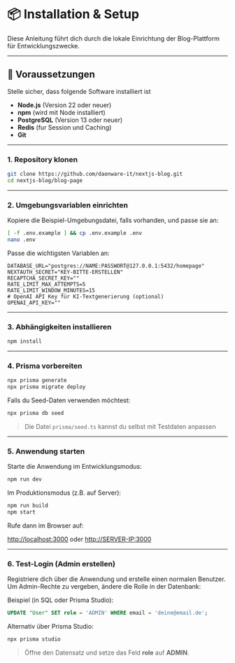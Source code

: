 
# 📦 Installation & Setup

Diese Anleitung führt dich durch die lokale Einrichtung der Blog-Plattform für Entwicklungszwecke.

----

## 🔧 Voraussetzungen

Stelle sicher, dass folgende Software installiert ist

- **Node.js** (Version 22 oder neuer)
- **npm** (wird mit Node installiert)
- **PostgreSQL** (Version 13 oder neuer)
- **Redis** (fur Session und Caching)
- **Git**

----


### 1. Repository klonen

```bash
git clone https://github.com/daonware-it/nextjs-blog.git
cd nextjs-blog/blog-page
```

----


### 2. Umgebungsvariablen einrichten

Kopiere die Beispiel-Umgebungsdatei, falls vorhanden, und passe sie an:

```bash
[ -f .env.example ] && cp .env.example .env
nano .env
```

Passe die wichtigsten Variablen an:

```env
DATABASE_URL="postgres://NAME:PASSWORT@127.0.0.1:5432/homepage"
NEXTAUTH_SECRET="KEY-BITTE-ERSTELLEN"
RECAPTCHA_SECRET_KEY=""
RATE_LIMIT_MAX_ATTEMPTS=5
RATE_LIMIT_WINDOW_MINUTES=15
# OpenAI API Key für KI-Textgenerierung (optional)
OPENAI_API_KEY=""
```


----


### 3. Abhängigkeiten installieren

```bash
npm install
```

----


### 4. Prisma vorbereiten

```bash
npx prisma generate
npx prisma migrate deploy
```

Falls du Seed-Daten verwenden möchtest:

```bash
npx prisma db seed
```

> Die Datei `prisma/seed.ts` kannst du selbst mit Testdaten anpassen

----


### 5. Anwendung starten

Starte die Anwendung im Entwicklungsmodus:

```bash
npm run dev
```

Im Produktionsmodus (z.B. auf Server):

```bash
npm run build
npm start
```

Rufe dann im Browser auf:

[http://localhost:3000](http://localhost:3000) oder [http://SERVER-IP:3000](http://SERVER-IP:3000)

----


### 6. Test-Login (Admin erstellen)

Registriere dich über die Anwendung und erstelle einen normalen Benutzer. Um Admin-Rechte zu vergeben, ändere die Rolle in der Datenbank:

Beispiel (in SQL oder Prisma Studio):

```sql
UPDATE "User" SET role = 'ADMIN' WHERE email = 'deine@email.de';
```

Alternativ über Prisma Studio:

```bash
npx prisma studio
```

> Öffne den Datensatz und setze das Feld **role** auf **ADMIN**.